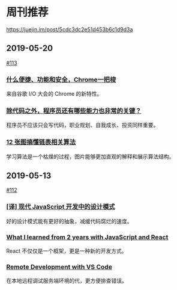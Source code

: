 # 周刊推荐

https://juejin.im/post/5cdc3dc2e51d453b6c1d9d3a

## 2019-05-20

[#113](https://github.com/CtripFE/fe-weekly/issues/113)

### [什么便捷、功能和安全，Chrome一把梭](https://mp.weixin.qq.com/s/3ezqYqumuUzzTVA9uJfkQw)

来自谷歌 I/O 大会的 Chrome 的新特性。

### [除代码之外，程序员还有哪些能力也非常的关键？](https://mp.weixin.qq.com/s/tblYdNLixwQa-rLSeKPbAA)

程序员不应该只会写代码，职业规划、自我成长、投资同样重要。

### [12 张图搞懂链表相关算法](https://mp.weixin.qq.com/s/KkAk1LetE4nWBlO0bDiZVA)

学习算法是一个枯燥的过程，图片能够更加直观的解释和展示算法结构。

## 2019-05-13

[#112](https://github.com/CtripFE/fe-weekly/issues/112)

### [[译] 现代 JavaScript 开发中的设计模式](https://zhuanlan.zhihu.com/p/65398124)

好的设计模式能有更好的抽象，减缓代码腐烂的速度。

### [What I learned from 2 years with JavaScript and React](https://medium.com/@reime005/what-i-learned-from-2-years-with-javascript-and-react-754d2dc6f1e1)

React 不仅仅是一个框架，更是一种新的开发方式。

### [Remote Development with VS Code](https://code.visualstudio.com/blogs/2019/05/02/remote-development)

在本地远程调试服务端环境的代，更方便排查错误。
